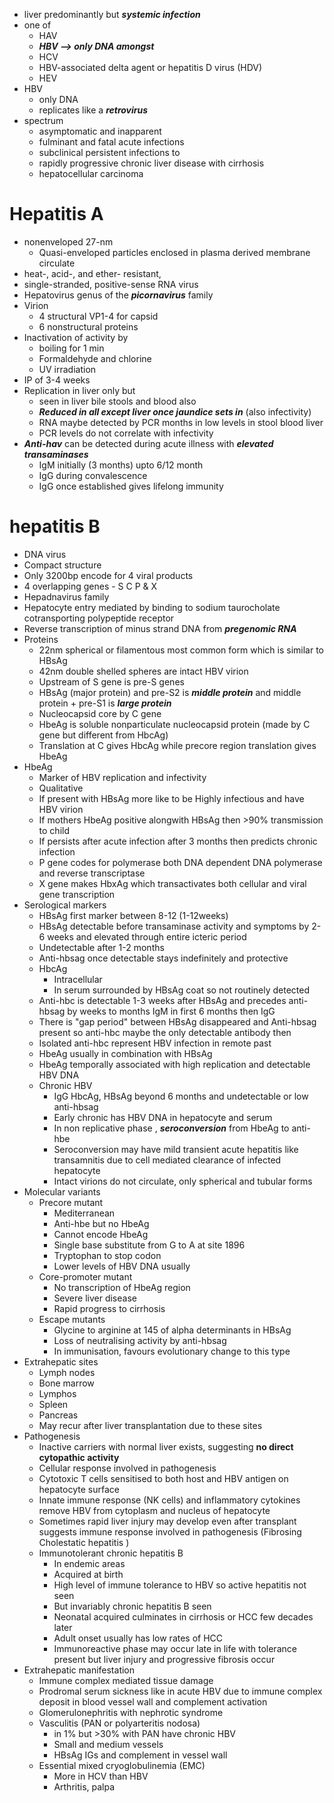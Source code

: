 * liver predominantly but ***systemic infection***
* one of 
	* HAV 
	* ***HBV --> only DNA amongst*** 
	* HCV 
	* HBV-associated delta agent or hepatitis D virus (HDV)
	* HEV 
* HBV 
	* only DNA 
	* replicates like a ***retrovirus*** 
* spectrum 
	* asymptomatic and inapparent
	* fulminant and fatal acute infections 
	* subclinical persistent infections to 
	* rapidly progressive chronic liver disease with cirrhosis 
	* hepatocellular carcinoma
# Hepatitis A 
* nonenveloped 27-nm 
    * Quasi-enveloped particles enclosed in plasma derived membrane circulate 
* heat-, acid-, and ether- resistant, 
* single-stranded, positive-sense RNA virus
* Hepatovirus genus of the ***picornavirus*** family
* Virion 
    * 4 structural VP1-4 for capsid 
    * 6 nonstructural proteins 
* Inactivation of activity by 
    * boiling for 1 min 
    * Formaldehyde and chlorine 
    * UV irradiation
* IP of 3-4 weeks
* Replication in liver only but 
    * seen in liver bile stools and blood also 
    * ***Reduced in all except liver once jaundice sets in*** (also infectivity)
    * RNA maybe detected by PCR months in low levels in stool blood liver
    * PCR levels do not correlate with infectivity
* ***Anti-hav*** can be detected during acute illness with ***elevated transaminases*** 
    * IgM initially (3 months) upto 6/12 month
    * IgG during convalescence
    * IgG once established gives lifelong immunity

# hepatitis B 
* DNA virus
* Compact structure
* Only 3200bp encode for 4 viral products
* 4 overlapping genes - S C P & X
* Hepadnavirus family
* Hepatocyte entry mediated by binding to sodium taurocholate cotransporting polypeptide receptor
* Reverse transcription of minus strand DNA from ***pregenomic RNA***
* Proteins
    * 22nm spherical or filamentous most common form which is similar to HBsAg 
    * 42nm double shelled spheres are intact HBV virion 
    * Upstream of S gene is pre-S genes 
    * HBsAg (major protein) and pre-S2 is ***middle protein*** and middle protein + pre-S1 is ***large protein***
    * Nucleocapsid core by C gene 
    * HbeAg is soluble nonparticulate nucleocapsid protein (made by C gene but different from HbcAg)
    * Translation at C gives HbcAg while precore region translation gives HbeAg
* HbeAg 
	* Marker of HBV replication and infectivity
	* Qualitative
	* If present with HBsAg more like to be Highly infectious and have HBV virion
	* If mothers HbeAg positive alongwith HBsAg then >90% transmission to child 
	* If persists after acute infection after 3 months then predicts chronic infection
	* P gene codes for polymerase both DNA dependent DNA polymerase and reverse transcriptase
	* X gene makes HbxAg which transactivates both cellular and viral gene transcription
* Serological markers
	* HBsAg first marker between 8-12 (1-12weeks) 
	* HBsAg detectable before transaminase activity and symptoms by 2-6 weeks and elevated through entire icteric period
	* Undetectable after 1-2 months 
	* Anti-hbsag once detectable stays indefinitely and protective
	* HbcAg
		* Intracellular
		* In serum surrounded by HBsAg coat so not routinely detected
	* Anti-hbc is detectable 1-3 weeks after HBsAg and precedes anti-hbsag by weeks to months IgM in first 6 months then IgG
	* There is "gap period" between HBsAg disappeared and Anti-hbsag present so anti-hbc maybe the only detectable antibody then 
	* Isolated anti-hbc represent HBV infection in remote past 
	* HbeAg usually in combination with HBsAg
	* HbeAg temporally associated with high replication and detectable HBV DNA
	* Chronic HBV
		* IgG HbcAg, HBsAg beyond 6 months and undetectable or low anti-hbsag
		* Early chronic has HBV DNA in hepatocyte and serum 
		* In non replicative phase , ***seroconversion*** from HbeAg to anti-hbe 
		* Seroconversion may have mild transient acute hepatitis like transamnitis due to cell mediated clearance of infected hepatocyte
		* Intact virions do not circulate, only spherical and tubular forms 
* Molecular variants
	* Precore mutant
		* Mediterranean
		* Anti-hbe but no HbeAg
		* Cannot encode HbeAg 
		* Single base substitute from G to A at site 1896 
		* Tryptophan to stop codon
		* Lower levels of HBV DNA usually
	* Core-promoter mutant
		* No transcription of HbeAg region 
		* Severe liver disease 
		* Rapid progress to cirrhosis
	* Escape mutants
		* Glycine to arginine at 145 of alpha determinants in HBsAg
		* Loss of neutralising activity by anti-hbsag 
		* In immunisation, favours evolutionary change to this type 
* Extrahepatic sites 
	* Lymph nodes
	* Bone marrow
	* Lymphos 
	* Spleen 
	* Pancreas 
	* May recur after liver transplantation due to these sites 
* Pathogenesis
	* Inactive carriers with normal liver exists, suggesting **no direct cytopathic activity**
	* Cellular response involved in pathogenesis
	* Cytotoxic T cells sensitised to both host and HBV antigen on hepatocyte surface
	* Innate immune response (NK cells) and inflammatory cytokines remove HBV from cytoplasm and nucleus of hepatocyte
	* Sometimes rapid liver injury may develop even after transplant suggests immune response involved in pathogenesis (Fibrosing Cholestatic hepatitis )
	* Immunotolerant chronic hepatitis B 
		* In endemic areas
		* Acquired at birth
		* High level of immune tolerance to HBV so active hepatitis not seen 
		* But invariably chronic hepatitis B seen 
		* Neonatal acquired culminates in cirrhosis or HCC few decades later 
		* Adult onset usually has low rates of HCC
		* Immunoreactive phase may occur late in life with tolerance present but liver injury and progressive fibrosis occur 
* Extrahepatic manifestation
	* Immune complex mediated tissue damage 
	* Prodromal serum sickness like in acute HBV due to immune complex deposit in blood vessel wall and complement activation
	* Glomerulonephritis with nephrotic syndrome
	* Vasculitis (PAN or polyarteritis nodosa) 
		* in 1% but >30% with PAN have chronic HBV
		* Small and medium vessels
		* HBsAg IGs and complement in vessel wall
	* Essential mixed cryoglobulinemia (EMC)
		* More in HCV than HBV 
		* Arthritis, palpa
